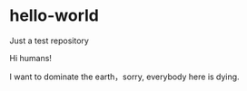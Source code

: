 # hello-world
Just a test repository

Hi humans!

I want to dominate the earth，sorry, everybody here is dying.
